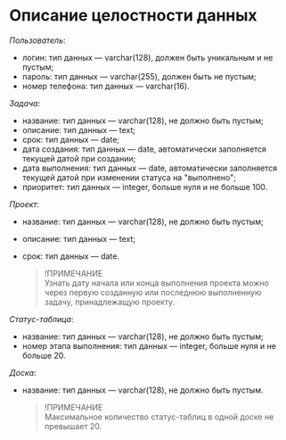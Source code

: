# Описание целостности данных

_Пользователь_:

- логин: тип данных — varchar(128), должен быть уникальным и не пустым;
- пароль: тип данных — varchar(255), должен быть не пустым;
- номер телефона: тип данных — varchar(16).

_Задача_:

- название: тип данных — varchar(128), не должно быть пустым;
- описание: тип данных — text;
- срок: тип данных — date;
- дата создания: тип данных — date, автоматически заполняется текущей датой при создании;
- дата выполнения: тип данных — date, автоматически заполняется текущей датой при изменении статуса на "выполнено";
- приоритет: тип данных — integer, больше нуля и не больше 100.

_Проект_:

- название: тип данных — varchar(128), не должно быть пустым;
- описание: тип данных — text;
- срок: тип данных — date.

  > !ПРИМЕЧАНИЕ  
  > Узнать дату начала или конца выполнения проекта можно через первую созданную или последнюю выполненную задачу, принадлежащую проекту.

_Статус-таблица_:

- название: тип данных — varchar(128), не должно быть пустым;
- номер этапа выполнения: тип данных — integer, больше нуля и не больше 20.

_Доска_:

- название: тип данных — varchar(128), не должно быть пустым.

  > !ПРИМЕЧАНИЕ  
  > Максимальное количество статус-таблиц в одной доске не превышает 20.
